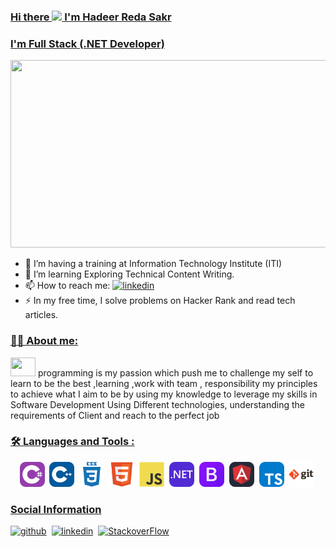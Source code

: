 <h3>
    <a class="heading-link" href="#----Hi-there------">
    Hi there  
        <img src="https://camo.githubusercontent.com/e8e7b06ecf583bc040eb60e44eb5b8e0ecc5421320a92929ce21522dbc34c891/68747470733a2f2f6d656469612e67697068792e636f6d2f6d656469612f6876524a434c467a6361737252346961377a2f67697068792e676966" width="30px" data-animated-image="" data-canonical-src="https://media.giphy.com/media/hvRJCLFzcasrR4ia7z/giphy.gif" style="max-width: 100%;">  I'm Hadeer Reda Sakr
   
 </a>
</h3>



<h3>
    <a class="heading-link" href="#----Hi-there------">
   I'm Full Stack (.NET Developer)
   
 </a>
</h3>



<img src='https://cdn.dribbble.com/users/1364029/screenshots/16093268/media/68e82a7fb4904614a9066d6b540c14b2.gif' height='300px' width='600px'>



- 🔭  I’m having a training at Information Technology Institute (ITI) 
- 🌱 I’m learning Exploring Technical Content Writing.
- 📫 How to reach me: [<img src='https://cdn.jsdelivr.net/npm/simple-icons@3.0.1/icons/linkedin.svg' alt='linkedin' height='20'>](https://www.linkedin.com/in/hadeer-sakr-0a7430185//)     
- ⚡ In my free time, I solve problems on Hacker Rank and read tech articles.
 

<h3 id="user-content-hammer_and_wrench-languages-and-tools-" dir="auto"> <a class="heading-link " href="#hammer_and_wrench-About-me-" >👨‍💻 About me: </a></h3>
 
  <span> <img src='https://media1.giphy.com/media/lP8xu5t2DLGG045H8F/giphy.gif' height='30px' width='40px'>  programming is my passion which push me to challenge my self to learn to be the best ,learning ,work with team , responsibility my principles to achieve what I aim to be by using my knowledge to leverage my skills in Software Development Using Different technologies, understanding the requirements of Client and reach to the perfect job  </span>



<h3 id="user-content-hammer_and_wrench-languages-and-tools-" dir="auto"> <a class="heading-link " href="#hammer_and_wrench-languages-and-tools-" >🛠️ Languages and Tools :</a></h3> 


<div align="center" dir="auto">
  <a target="_blank" rel="noopener noreferrer" href="https://github.com/tandpfun/skill-icons/blob/main/icons/CS.svg"><img src="https://github.com/tandpfun/skill-icons/blob/main/icons/CS.svg" title="C#" alt="C#" width="40" height="40" style="max-width: 100%;"></a>&nbsp;
  <a target="_blank" rel="noopener noreferrer" href="https://github.com/tandpfun/skill-icons/blob/main/icons/CPP.svg"><img src="https://github.com/tandpfun/skill-icons/blob/main/icons/CPP.svg" title="C++" alt="C++ " width="40" height="40" style="max-width: 100%;"></a>&nbsp;
  <a target="_blank" rel="noopener noreferrer" href="https://github.com/devicons/devicon/blob/master/icons/css3/css3-plain-wordmark.svg"><img src="https://github.com/devicons/devicon/raw/master/icons/css3/css3-plain-wordmark.svg" title="CSS3" alt="CSS" width="40" height="40" style="max-width: 100%;"></a>&nbsp;
  <a target="_blank" rel="noopener noreferrer" href="https://github.com/devicons/devicon/blob/master/icons/html5/html5-original.svg"><img src="https://github.com/devicons/devicon/raw/master/icons/html5/html5-original.svg" title="HTML5" alt="HTML" width="40" height="40" style="max-width: 100%;"></a>&nbsp; 
  <a target="_blank" rel="noopener noreferrer" href="https://github.com/devicons/devicon/blob/master/icons/javascript/javascript-original.svg"><img src="https://github.com/devicons/devicon/raw/master/icons/javascript/javascript-original.svg" title="JavaScript" alt="JavaScript" width="40" height="40" style="max-width: 100%;"></a>&nbsp;
  <a target="_blank" rel="noopener noreferrer" href="https://github.com/tandpfun/skill-icons/blob/main/icons/DotNet.svg"><img src="https://github.com/tandpfun/skill-icons/blob/main/icons/DotNet.svg" title=".NET" alt=".NET" width="40" height="40" style="max-width: 100%;"></a>&nbsp;
 <a target="_blank" rel="noopener noreferrer" href="https://github.com/tandpfun/skill-icons/blob/main/icons/Bootstrap.svg"><img src="https://github.com/tandpfun/skill-icons/blob/main/icons/Bootstrap.svg" title="Bootstrap" alt="Bootstrap" width="40" height="40" style="max-width: 100%;"></a>&nbsp;
 <a target="_blank" rel="noopener noreferrer" href="https://github.com/tandpfun/skill-icons/blob/main/icons/Angular-Dark.svg"><img src="https://github.com/tandpfun/skill-icons/blob/main/icons/Angular-Dark.svg" title="Angular" alt="Angular" width="40" height="40" style="max-width: 100%;"></a>&nbsp;
 <a target="_blank" rel="noopener noreferrer" href="https://github.com/tandpfun/skill-icons/blob/main/icons/TypeScript.svg"><img src="https://github.com/tandpfun/skill-icons/blob/main/icons/TypeScript.svg" title="Angular" alt="Angular" width="40" height="40" style="max-width: 100%;"></a>&nbsp;
   <a target="_blank" rel="noopener noreferrer" href="https://github.com/devicons/devicon/blob/master/icons/git/git-original-wordmark.svg"><img src="https://github.com/devicons/devicon/raw/master/icons/git/git-original-wordmark.svg" title="Git" width="40" height="40" style="max-width: 100%;"></a>&nbsp;
</div>
 
<h3 id="user-content-hammer_and_wrench-languages-and-tools-" dir="auto"> <a class="heading-link " href="#hammer_and_wrench-Social-Information-" > Social Information</a></h3> 

<div> <a target="_blank" rel="noopener noreferrer" href="https://github.com/Hadeer-reda-sakr"><img src="https://cdn.jsdelivr.net/npm/simple-icons@3.0.1/icons/github.svg" title="github" alt='github' width="40" height="40" style="max-width: 100%;"></a>&nbsp;
    <a target="_blank" rel="noopener noreferrer" href="https://www.linkedin.com/in/hadeer-sakr-0a7430185//"><img src="https://cdn.jsdelivr.net/npm/simple-icons@3.0.1/icons/linkedin.svg" title="linkedin" alt='linkedin' width="40" height="40" style="max-width: 100%;"></a>&nbsp;
<a target="_blank" rel="noopener noreferrer" href="https://stackoverflow.com/users/22487568/hadeer-sakr"><img src="https://cdn.jsdelivr.net/npm/simple-icons@3.0.1/icons/stackoverflow.svg" title="StackoverFlow" alt='StackoverFlow' width="40" height="40" style="max-width: 100%;"></a>&nbsp;
</div>
  



